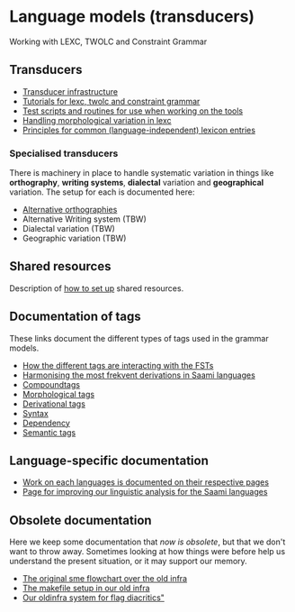 # Language models (transducers)

Working with LEXC, TWOLC and Constraint Grammar

## Transducers

- [Transducer infrastructure](../../infra/Infrastructure.md)
- [Tutorials for lexc, twolc and constraint grammar](Tutorials.html)
- [Test scripts and routines for use when working on the tools](developingwork.html)
- [Handling morphological variation in lexc](Variation_in_lexc.html)
- [Principles for common (language-independent) lexicon entries](PrinciplesForCommonTagsAndLexiconEntries.html)

### Specialised transducers

There is machinery in place to handle systematic variation in things like **orthography**, **writing systems**, **dialectal** variation and **geographical** variation. The setup for each is documented here:

- [Alternative orthographies](ALtOrth.md)
- Alternative Writing system (TBW)
- Dialectal variation (TBW)
- Geographic variation (TBW)

## Shared resources

Description of [how to set up](SharedResources.md) shared resources.

## Documentation of tags

These links document the different types of tags used in the grammar models.

- [How the different tags are interacting with the FSTs](DifferentFSTs.html)
- [Harmonising the most frekvent derivations in Saami languages](DerivationOverview.html)
- [Compoundtags](CompoundTags.html)
- [Morphological tags](MorphologicalTags.html)
- [Derivational tags](DerivationOverview.html)
- [Syntax](docu-sme-syntaxtags.html)
- [Dependency](docu-deptags.html)
- [Semantic tags](SemanticTags.html)

## Language-specific documentation

- [Work on each languages is documented on their respective pages](https://giellalt.github.io/LanguageModels.html)
- [Page for improving our linguistic analysis for the Saami languages](../smi/index.html)

## Obsolete documentation

Here we keep some documentation that _now is obsolete_, but that we
don't want to throw away. Sometimes looking at how things were before
help us understand the present situation, or it may support our memory.

- [The original sme flowchart over the old
  infra](../sme/docu-sme-flowchart.html)
- [The makefile setup in our old infra](../sme/docu-sme-makefile.html)
- [Our oldinfra system for flag
  diacritics"](../sme/docu-sme-flag-diacritics.html)
